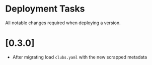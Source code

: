 # Deployment Tasks

All notable changes required when deploying a version.

# [0.3.0]

* After migrating load `clubs.yaml` with the new scrapped metadata 